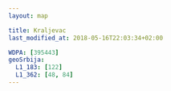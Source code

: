 ```yaml
---
layout: map

title: Kraljevac
last_modified_at: 2018-05-16T22:03:34+02:00

WDPA: [395443]
geoSrbija:
  L1_183: [122]
  L1_362: [48, 84]
---
```

